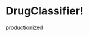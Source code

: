 # DrugClassifier!
[productionized](https://user-images.githubusercontent.com/107762231/236660204-874e665c-31d5-4879-9f94-4e5c07ff463d.jpg)
